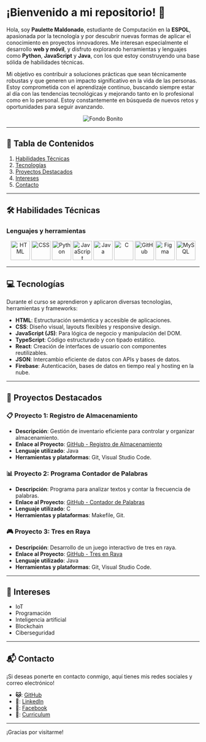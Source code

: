 # ¡Bienvenido a mi repositorio! 👋

Hola, soy **Paulette Maldonado**, estudiante de Computación en la **ESPOL**, apasionada por la tecnología y por descubrir nuevas formas de aplicar el conocimiento en proyectos innovadores. Me interesan especialmente el desarrollo **web y móvil**, y disfruto explorando herramientas y lenguajes como **Python**, **JavaScript** y **Java**, con los que estoy construyendo una base sólida de habilidades técnicas.

Mi objetivo es contribuir a soluciones prácticas que sean técnicamente robustas y que generen un impacto significativo en la vida de las personas. Estoy comprometida con el aprendizaje continuo, buscando siempre estar al día con las tendencias tecnológicas y mejorando tanto en lo profesional como en lo personal. Estoy constantemente en búsqueda de nuevos retos y oportunidades para seguir avanzando.

<p align="center">
  <img src="https://media0.giphy.com/media/v1.Y2lkPTc5MGI3NjExazRtN3k0b29vY3RlcGh2MWFzMWtsc2M3Y2dpazltNnQ3NTE2am01ZiZlcD12MV9pbnRlcm5hbF9naWZfYnlfaWQmY3Q9Zw/Basrh159dGwKY/giphy.webp" alt="Fondo Bonito">
</p>

---

## 📑 Tabla de Contenidos  
1. [Habilidades Técnicas](#habilidades-técnicas)
2. [Tecnologías](#tecnologías)
3. [Proyectos Destacados](#proyectos-destacados)  
4. [Intereses](#intereses)  
5. [Contacto](#contacto)
   
---

## 🛠️ Habilidades Técnicas 

### Lenguajes y herramientas

<p align="center">
  <img src="https://i.pinimg.com/736x/ca/e1/b4/cae1b4f6b223fe5a7bb712b680cffa67.jpg" alt="HTML" width="50" height="50">
  <img src="https://i.pinimg.com/736x/62/1f/21/621f21fa891b48023ff7c4dff12c7aa0.jpg" alt="CSS" width="50" height="50">
  <img src="https://i.pinimg.com/736x/ed/66/63/ed666327dd3ce274d94f2b3547155891.jpg" alt="Python" width="50" height="50">
  <img src="https://i.pinimg.com/736x/0e/4f/dc/0e4fdce8ac22e09688c580e5bc4dcd7d.jpg" alt="JavaScript" width="50" height="50">
  <img src="https://i.pinimg.com/736x/86/ad/01/86ad01aac334ed269e9d33dab95a2217.jpg" alt="Java" width="50" height="50">
  <img src="https://i.pinimg.com/736x/6e/46/e7/6e46e7dbe2bb73dacc055e5dbd85c3ad.jpg" alt="C" width="50" height="50">
  <img src="https://upload.wikimedia.org/wikipedia/commons/9/91/Octicons-mark-github.svg" alt="GitHub" width="50" height="50">
  <img src="https://upload.wikimedia.org/wikipedia/commons/thumb/3/33/Figma-logo.svg/800px-Figma-logo.svg.png" alt="Figma" width="50" height="50">
  <img src="https://www.esepestudio.com/archivos/image/_noticias/medias/mysql.gif" alt="MySQL" width="50" height="50">
</p>

---

## 💻 Tecnologías

Durante el curso se aprendieron y aplicaron diversas tecnologías, herramientas y frameworks:
- **HTML**: Estructuración semántica y accesible de aplicaciones.
- **CSS**: Diseño visual, layouts flexibles y responsive design.
- **JavaScript (JS)**: Para lógica de negocio y manipulación del DOM.
- **TypeScript**: Código estructurado y con tipado estático.
- **React**: Creación de interfaces de usuario con componentes reutilizables.
- **JSON**: Intercambio eficiente de datos con APIs y bases de datos.
- **Firebase**: Autenticación, bases de datos en tiempo real y hosting en la nube.

---


## 🌟 Proyectos Destacados

### 📋 Proyecto 1: Registro de Almacenamiento
- **Descripción**: Gestión de inventario eficiente para controlar y organizar almacenamiento.
- **Enlace al Proyecto**: [GitHub - Registro de Almacenamiento](https://github.com/ArielV17/Proyecto)
- **Lenguaje utilizado**: Java
- **Herramientas y plataformas**: Git, Visual Studio Code.

### 📊 Proyecto 2: Programa Contador de Palabras
- **Descripción**: Programa para analizar textos y contar la frecuencia de palabras.
- **Enlace al Proyecto**: [GitHub - Contador de Palabras](https://github.com/progsis-espol/programa-frecuencia-palabras-paulettemal)
- **Lenguaje utilizado**: C
- **Herramientas y plataformas**: Makefile, Git.

### 🎮 Proyecto 3: Tres en Raya
- **Descripción**: Desarrollo de un juego interactivo de tres en raya.
- **Enlace al Proyecto**: [GitHub - Tres en Raya](https://github.com/Darloscode/Tres-en-Raya)
- **Lenguaje utilizado**: Java
- **Herramientas y plataformas**: Git, Visual Studio Code.

---

## 🎨 Intereses 
- IoT
- Programación
- Inteligencia artificial
- Blockchain
- Ciberseguridad

---

## 📬 Contacto 

¡Si deseas ponerte en contacto conmigo, aquí tienes mis redes sociales y correo electrónico!
- **🐱**: [GitHub](https://github.com/paulettemal)
- **💼**: [LinkedIn](https://www.linkedin.com/in/paulette-maldonado-jaramillo-868a8820a/)
- **📘**: [Facebook](https://www.facebook.com/paulete.maldonado.3)
- **📄**: [Curriculum](https://paulettemal.github.io/curriculumPaulette/)

---

¡Gracias por visitarme!
